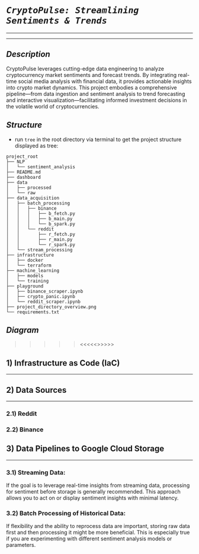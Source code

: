 # ***`CryptoPulse: Streamlining Sentiments & Trends`***
---
---

## ***Description***
CryptoPulse leverages cutting-edge data engineering to analyze cryptocurrency market sentiments and forecast trends. By integrating real-time social media analysis with financial data, it provides actionable insights into crypto market dynamics. This project embodies a comprehensive pipeline—from data ingestion and sentiment analysis to trend forecasting and interactive visualization—facilitating informed investment decisions in the volatile world of cryptocurrencies.

## ***Structure***
- run `tree` in the root directory via terminal to get the project structure displayed as tree:
```
project_root
├── NLP
│   └── sentiment_analysis
├── README.md
├── dashboard
├── data
│   ├── processed
│   └── raw
├── data_acquisition
│   ├── batch_processing
│   │   ├── binance
│   │   │   ├── b_fetch.py
│   │   │   ├── b_main.py
│   │   │   └── b_spark.py
│   │   └── reddit
│   │       ├── r_fetch.py
│   │       ├── r_main.py
│   │       └── r_spark.py
│   └── stream_processing
├── infrastructure
│   ├── docker
│   └── terraform
├── machine_learning
│   ├── models
│   └── training
├── playground
│   ├── binance_scraper.ipynb
│   ├── crypto_panic.ipynb
│   └── reddit_scraper.ipynb
├── project_directory_overview.png
└── requirements.txt
```

## ***Diagram***

>>>>><<<<<>>>>>

## 1) **Infrastructure as Code (IaC)**
---


## 2) Data Sources
---
### 2.1) Reddit
### 2.2) Binance


## 3) Data Pipelines to Google Cloud Storage
---
### 3.1) Streaming Data:
If the goal is to leverage real-time insights from streaming data, processing for sentiment before storage is generally recommended. This approach allows you to act on or display sentiment insights with minimal latency.

### 3.2) Batch Processing of Historical Data:
If flexibility and the ability to reprocess data are important, storing raw data first and then processing it might be more beneficial. This is especially true if you are experimenting with different sentiment analysis models or parameters.

